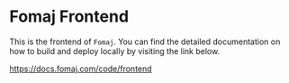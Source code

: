 # Fomaj Frontend
This is the frontend of `Fomaj`. You can find the detailed documentation on how to build and deploy locally by visiting the link below.

https://docs.fomaj.com/code/frontend
